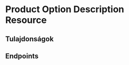 # Product Option Description Resource

## Tulajdonságok

<ResourceProperties :resource="'product_option_description'" :lang="'hu'"/>

## Endpoints

[//]: <> (GET ENDPOINT)
<ResourceEndpoint :resource="'product_option_description'" :endpoint="'get'" :lang="'hu'">

<template v-slot:responseJSON>

<<< @/docs/fixtures/api/product_option_description/response/json/get_id.json

</template>

<template v-slot:responseXML>

<<< @/docs/fixtures/api/product_option_description/response/xml/get_id.xml

</template>

</ResourceEndpoint>

[//]: <> (GETCOLLECTION ENDPOINT)
<ResourceEndpoint :resource="'product_option_description'" :endpoint="'getCollection'" :lang="'hu'">

<template v-slot:responseJSON>

<<< @/docs/fixtures/api/product_option_description/response/json/get_page.json

</template>

<template v-slot:responseXML>

<<< @/docs/fixtures/api/product_option_description/response/xml/get_page.xml

</template>

</ResourceEndpoint>

[//]: <> (POST ENDPOINT)
<ResourceEndpoint :resource="'product_option_description'" :endpoint="'post'" :lang="'hu'">

<template v-slot:request>

<<< @/docs/fixtures/api/product_option_description/request/post.json

</template>

<template v-slot:responseJSON>

<<< @/docs/fixtures/api/product_option_description/response/json/get_id.json

</template>

<template v-slot:responseXML>

<<< @/docs/fixtures/api/product_option_description/response/xml/get_id.xml

</template>

</ResourceEndpoint>

[//]: <> (PUT ENDPOINT)
<ResourceEndpoint :resource="'product_option_description'" :endpoint="'put'" :lang="'hu'">

<template v-slot:request>

<<< @/docs/fixtures/api/product_option_description/request/put.json

</template>

<template v-slot:responseJSON>

<<< @/docs/fixtures/api/product_option_description/response/json/get_id.json

</template>

<template v-slot:responseXML>

<<< @/docs/fixtures/api/product_option_description/response/xml/get_id.xml

</template>

</ResourceEndpoint>

[//]: <> (DELETE ENDPOINT)
<ResourceEndpoint :resource="'product_option_description'" :endpoint="'delete'" :lang="'hu'"/>

